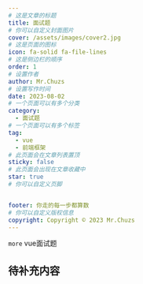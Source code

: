```yaml
---
# 这是文章的标题
title: 面试题
# 你可以自定义封面图片
cover: /assets/images/cover2.jpg
# 这是页面的图标
icon: fa-solid fa-file-lines
# 这是侧边栏的顺序
order: 1
# 设置作者
author: Mr.Chuzs
# 设置写作时间
date: 2023-08-02
# 一个页面可以有多个分类
category:
  - 面试题
# 一个页面可以有多个标签
tag:
  - vue
  - 前端框架
# 此页面会在文章列表置顶
sticky: false
# 此页面会出现在文章收藏中
star: true
# 你可以自定义页脚


footer: 你走的每一步都算数
# 你可以自定义版权信息
copyright: Copyright © 2023 Mr.Chuzs
---
```


`more` vue面试题

<!-- more -->

## 待补充内容

